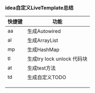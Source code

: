 ### idea自定义LiveTemplate总结

| 快捷键 | 功能                       |
| ------ | -------------------------- |
| aa     | 生成Autowired              |
| al     | 生成ArrayList              |
| mp     | 生成HashMap                |
| tl     | 生成try lock unlock 代码块 |
| at     | 生成test方法               |
| td     | 生成自定义TODO             |
|        |                            |
|        |                            |
|        |                            |



